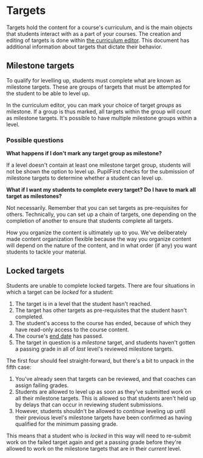 # Targets

Targets hold the content for a course's curriculum, and is the main objects that students interact with as a part of your courses. The creation and editing of targets is done within [the curriculum editor](/curriculum_editor). This document has additional information about targets that dictate their behavior.

## Milestone targets

To qualify for levelling up, students must complete what are known as milestone targets. These are groups of targets that must be attempted for the student to be able to level up.

In the curriculum editor, you can mark your choice of target _groups_ as milestone. If a group is thus marked, all targets within the group will count as milestone targets. It's possible to have multiple milestone groups within a level.

### Possible questions

**What happens if I don't mark any target group as milestone?**

If a level doesn't contain at least one milestone target group, students will not be shown the option to level up. PupilFirst checks for the submission of milestone targets to determine whether a student can level up.

**What if I want my students to complete every target? Do I have to mark all target as milestones?**

Not necessarily. Remember that you can set targets as pre-requisites for others. Technically, you can set up a chain of targets, one depending on the completion of another to ensure that students complete all targets.

How you organize the content is ultimately up to you. We've deliberately made content organization flexible because the way you organize content will depend on the nature of the content, and in what order (if any) you want students to tackle your material.

## Locked targets

Students are unable to complete locked targets. There are four situations in which a target can be _locked_ for a student:

1. The target is in a level that the student hasn't reached.
2. The target has other targets as pre-requisites that the student hasn't completed.
3. The student's access to the course has ended, because of which they have read-only access to the course content.
4. The course's [end date](/courses?id=creating-courses) has passed.
5. The target in question is a _milestone_ target, and students haven't gotten a passing grade in all of _last_ level's reviewed milestone targets.

The first four should feel straight-forward, but there's a bit to unpack in the fifth case:

1. You've already seen that targets can be reviewed, and that coaches can assign failing grades.
2. Students are allowed to level up as soon as they've submitted work on all their milestone targets. This is allowed so that students aren't held up by delays that can occur in reviewing student submissions.
3. However, students shouldn't be allowed to _continue_ leveling up until their previous level's milestone targets have been confirmed as having qualified for the minimum passing grade.

This means that a student who is _locked_ in this way will need to re-submit work on the failed target again and get a passing grade before they're allowed to work on the milestone targets that are in their _current_ level.

